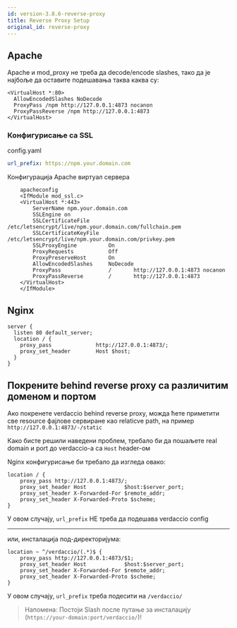 ```yaml
---
id: version-3.8.6-reverse-proxy
title: Reverse Proxy Setup
original_id: reverse-proxy
---
```

## Apache

Apache и mod_proxy не треба да decode/encode slashes, тако да је најбоље да оставите подешавања таква каква су:

    <VirtualHost *:80>
      AllowEncodedSlashes NoDecode
      ProxyPass /npm http://127.0.0.1:4873 nocanon
      ProxyPassReverse /npm http://127.0.0.1:4873
    </VirtualHost>
    

### Конфигурисање са SSL

config.yaml

```yaml
url_prefix: https://npm.your.domain.com
```

Конфигурација Apache виртуал сервера

        apacheconfig
        <IfModule mod_ssl.c>
        <VirtualHost *:443>
            ServerName npm.your.domain.com
            SSLEngine on
            SSLCertificateFile      /etc/letsencrypt/live/npm.your.domain.com/fullchain.pem
            SSLCertificateKeyFile   /etc/letsencrypt/live/npm.your.domain.com/privkey.pem
            SSLProxyEngine          On
            ProxyRequests           Off
            ProxyPreserveHost       On
            AllowEncodedSlashes     NoDecode
            ProxyPass               /       http://127.0.0.1:4873 nocanon
            ProxyPassReverse        /       http://127.0.0.1:4873
        </VirtualHost>
        </IfModule>
    

## Nginx

    server {
      listen 80 default_server;
      location / {
        proxy_pass              http://127.0.0.1:4873/;
        proxy_set_header        Host $host;
      }
    }
    

## Покрените behind reverse proxy са различитим доменом и портом

Ако покренете verdaccio behind reverse proxy, можда ћете приметити све resource фајлове сервиране као relaticve path, на пример `http://127.0.0.1:4873/-/static`

Како бисте решили наведени проблем, требало би да пошаљете real domain и port до verdaccio-а са `Host` header-ом

Nginx конфигурисање би требало да изгледа овако:

```nginx
location / {
    proxy_pass http://127.0.0.1:4873/;
    proxy_set_header Host            $host:$server_port;
    proxy_set_header X-Forwarded-For $remote_addr;
    proxy_set_header X-Forwarded-Proto $scheme;
}
```

У овом случају, `url_prefix` НЕ треба да подешава verdaccio config

* * *

или, инсталација под-директоријума:

```nginx
location ~ ^/verdaccio/(.*)$ {
    proxy_pass http://127.0.0.1:4873/$1;
    proxy_set_header Host            $host:$server_port;
    proxy_set_header X-Forwarded-For $remote_addr;
    proxy_set_header X-Forwarded-Proto $scheme;
}
```

У овом случају, `url_prefix` треба подесити на `/verdaccio/`

> Напомена: Постоји Slash после путање за инсталацију (`https://your-domain:port/verdaccio/`)!